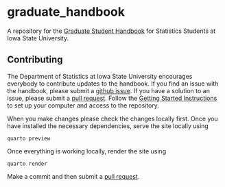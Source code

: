 # graduate_handbook

A repository for the 
[Graduate Student Handbook](https://isustatistics.github.io/graduate_handbook/) 
for Statistics Students at Iowa State University. 

## Contributing

The Department of Statistics at Iowa State University encourages everybody to 
contribute updates to the handbook. 
If you find an issue with the handbook, 
please submit a [github issue](https://github.com/isustatistics/graduate_handbook/issues).
If you have a solution to an issue, 
please submit a [pull request](https://github.com/isustatistics/graduate_handbook/pulls). 
Follow the [Getting Started Instructions](GETTING_STARTED.md)
to set up your computer and access to the repository.

When you make changes please check the changes locally first. 
Once you have installed the necessary dependencies, 
serve the site locally using 

    quarto preview
    
Once everything is working locally, 
render the site using

    quarto render
    
Make a commit and then submit a [pull request](https://github.com/isustatistics/graduate_handbook/pulls).



